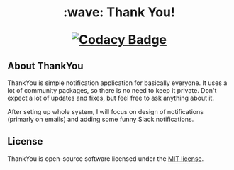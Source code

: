 <h1 align="center">:wave: Thank You!</p>

[![Codacy Badge](https://api.codacy.com/project/badge/Grade/8af94a0367ec41f5a751ff1bbc98e7a2)](https://www.codacy.com/manual/terzic.milos.tm/thank-you?utm_source=github.com&amp;utm_medium=referral&amp;utm_content=milosterzic/thank-you&amp;utm_campaign=Badge_Grade)

## About ThankYou

ThankYou is simple notification application for basically everyone. It uses a lot of community packages, so there is no need to keep it private. Don't expect a lot of updates and fixes, but feel free to ask anything about it. 

After seting up whole system, I will focus on design of notifications (primarly on emails) and adding some funny Slack notifications.   

## License

ThankYou is open-source software licensed under the [MIT license](https://opensource.org/licenses/MIT).
